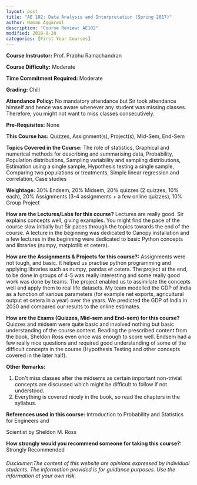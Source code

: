 ```yaml
---
layout: post
title: "AE 102: Data Analysis and Interpretation (Spring 2017)"
author: Naman Aggarwal
description: "Course Review: AE102"
modified: 2018-8-20
categories: [First Year Courses]
---
```


**Course Instructor:** Prof. Prabhu Ramachandran

**Course Difficulty:** Moderate

**Time Commitment Required:** Moderate

**Grading:** Chill

**Attendance Policy:** No mandatory attendance but Sir took attendance himself and hence was aware whenever any student was missing classes. Therefore, you might not want to miss classes consecutively.

**Pre-Requisites:** None

**This Course has:** Quizzes, Assignment(s), Project(s), Mid-Sem, End-Sem

**Topics Covered in the Course:**
The role of statistics, Graphical and numerical methods for describing and
summarising data, Probability, Population distributions, Sampling variability and
sampling distributions, Estimation using a single sample, Hypothesis testing a
single sample, Comparing two populations or treatments, Simple linear regression and correlation, Case studies

**Weightage:**
30% Endsem, 20% Midsem, 20% quizzes (2 quizzes, 10% each), 20% Assignments (3-4 assignments + a few online quizzes), 10% Group Project

**How are the Lectures/Labs for this course?**
Lectures are really good. Sir explains concepts well, giving examples. You might find the pace of the course slow initially but Sir paces through the topics towards the end of the course. A lecture in the beginning was dedicated to Canopy installation and a few lectures in the beginning were dedicated to basic Python concepts and libraries (numpy, matplotlib et cetera). 

**How are the Assignments & Projects for this course?:**
Assignments were not tough, and basic. It helped us practise python programming and applying libraries such as numpy, pandas et cetera. The project at the end, to be done in groups of 4-5 was really interesting and some really good work was done by teams. The project enabled us to assimilate the concepts well and apply them to real life datasets. My team modelled the GDP of India as a function of various parameters (for example net exports, agricultural output et cetera in a year) over the years. We predicted the GDP of India in 2030 and compared our results to the online estimates.

**How are the Exams (Quizzes, Mid-sem and End-sem) for this course?**
Quizzes and midsem were quite basic and involved nothing but basic understanding of the course content. Reading the prescribed content from the book, Sheldon Ross even once was enough to score well. Endsem had a few really nice questions and required good understanding of some of the difficult concepts in the course (Hypothesis Testing and other concepts covered in the later half). 

**Other Remarks:**
1. Don't miss classes after the midsems as certain important non-trivial concepts are discussed which might be difficult to follow if not understood. 
2. Everything is covered nicely in the book, so read the chapters in the syllabus.

**References used in this course:**
Introduction to Probability and Statistics for Engineers and

Scientist by Sheldon M. Ross

**How strongly would you recommend someone for taking this course?:**
Strongly Recommended

###### Disclaimer:The content of this website are opinions expressed by individual students. The information provided is for guidance purposes. Use the information at your own risk.
